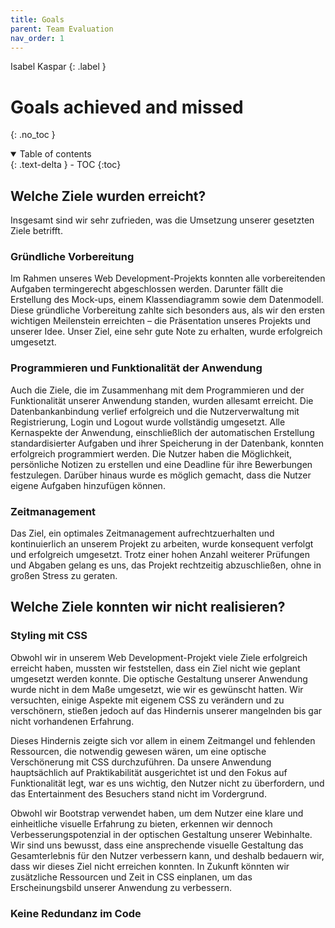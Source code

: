 ```yaml
---
title: Goals
parent: Team Evaluation
nav_order: 1
---
```


Isabel Kaspar
{: .label }

# Goals achieved and missed
{: .no_toc }

<details open markdown="block">
  <summary>
    Table of contents
  </summary>
  {: .text-delta }
- TOC
{:toc}
</details>

## Welche Ziele wurden erreicht?

Insgesamt sind wir sehr zufrieden, was die Umsetzung unserer gesetzten Ziele betrifft.

### Gründliche Vorbereitung

Im Rahmen unseres Web Development-Projekts konnten alle vorbereitenden Aufgaben termingerecht abgeschlossen werden. Darunter fällt die Erstellung des Mock-ups, einem Klassendiagramm sowie dem Datenmodell. Diese gründliche Vorbereitung zahlte sich besonders aus, als wir den ersten wichtigen Meilenstein erreichten – die Präsentation unseres Projekts und unserer Idee. Unser Ziel, eine sehr gute Note zu erhalten, wurde erfolgreich umgesetzt.


### Programmieren und Funktionalität der Anwendung
Auch die Ziele, die im Zusammenhang mit dem Programmieren und der Funktionalität unserer Anwendung standen, wurden allesamt erreicht. Die Datenbankanbindung verlief erfolgreich und die Nutzerverwaltung mit Registrierung, Login und Logout wurde vollständig umgesetzt. Alle Kernaspekte der Anwendung, einschließlich der automatischen Erstellung standardisierter Aufgaben und ihrer Speicherung in der Datenbank, konnten erfolgreich programmiert werden. Die Nutzer haben die Möglichkeit, persönliche Notizen zu erstellen und eine Deadline für ihre Bewerbungen festzulegen. Darüber hinaus wurde es möglich gemacht, dass die Nutzer eigene Aufgaben hinzufügen können.

### Zeitmanagement

Das Ziel, ein optimales Zeitmanagement aufrechtzuerhalten und kontinuierlich an unserem Projekt zu arbeiten, wurde konsequent verfolgt und erfolgreich umgesetzt. Trotz einer hohen Anzahl weiterer Prüfungen und Abgaben gelang es uns, das Projekt rechtzeitig abzuschließen, ohne in großen Stress zu geraten. 

## Welche Ziele konnten wir nicht realisieren?

### Styling mit CSS

Obwohl wir in unserem Web Development-Projekt viele Ziele erfolgreich erreicht haben, mussten wir feststellen, dass ein Ziel nicht wie geplant umgesetzt werden konnte. Die optische Gestaltung unserer Anwendung wurde nicht in dem Maße umgesetzt, wie wir es gewünscht hatten. Wir versuchten, einige Aspekte mit eigenem CSS zu verändern und zu verschönern, stießen jedoch auf das Hindernis unserer mangelnden bis gar nicht vorhandenen Erfahrung.

Dieses Hindernis zeigte sich vor allem in einem Zeitmangel und fehlenden Ressourcen, die notwendig gewesen wären, um eine optische Verschönerung mit CSS durchzuführen. Da unsere Anwendung hauptsächlich auf Praktikabilität ausgerichtet ist und den Fokus auf Funktionalität legt, war es uns wichtig, den Nutzer nicht zu überfordern, und das Entertainment des Besuchers stand nicht im Vordergrund.

Obwohl wir Bootstrap verwendet haben, um dem Nutzer eine klare und einheitliche visuelle Erfahrung zu bieten, erkennen wir dennoch Verbesserungspotenzial in der optischen Gestaltung unserer Webinhalte. Wir sind uns bewusst, dass eine ansprechende visuelle Gestaltung das Gesamterlebnis für den Nutzer verbessern kann, und deshalb bedauern wir, dass wir dieses Ziel nicht erreichen konnten. In Zukunft könnten wir zusätzliche Ressourcen und Zeit in CSS einplanen, um das Erscheinungsbild unserer Anwendung zu verbessern.


### Keine Redundanz im Code
